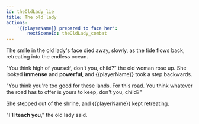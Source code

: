 ```yaml
---
id: theOldLady_lie
title: The old lady
actions:
    '{{playerName}} prepared to face her':
        nextSceneId: theOldLady_combat
---
```


The smile in the old lady's face died away, slowly, as the tide flows back, retreating into the endless ocean.

"You think high of yourself, don't you, child?" the old woman rose up. She looked **immense** and **powerful**, and {{playerName}} took a step backwards.

"You think you're too good for these lands. For this road. You think whatever the road has to offer is yours to keep, don't you, child?"

She stepped out of the shrine, and {{playerName}} kept retreating.

"**I'll teach you**," the old lady said.

